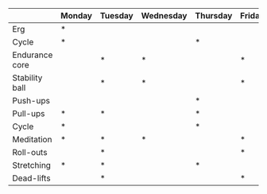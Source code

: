 | | Monday | Tuesday | Wednesday | Thursday | Friday | Saturday | Sunday |
| ---- | ---- | ---- | ---- | ---- | ---- | ---- | ---- | 
| Erg | * |   | |   | |   |   |
| Cycle | * |   | |  * | |   |  * |
| Endurance core |    | * | * |   | *  | | |
| Stability ball |  |  * |  * |   |  * | | |
| Push-ups |  | |   | * |   | * | |
| Pull-ups | * | * |   | * |  | | |
| Cycle | * |   | |  * | |  * |  * |
| Meditation | * | *  | * |   | * |   |  * |
| Roll-outs | |  * | |   | * |   |   |
| Stretching | * | *  | |  * | |   |   |
| Dead-lifts | | *  | |   | *  |   |   |